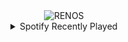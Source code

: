 <div align="center">
<picture>
    <source media="(prefers-color-scheme: dark)" srcset="https://i.ibb.co/3Bt81mc/output-gif.gif">
    <source media="(prefers-color-scheme: light)" srcset="https://i.ibb.co/3Bt81mc/output-gif.gif">
    <img alt="RENOS" src="https://i.ibb.co/3Bt81mc/output-gif.gif">
</picture>
<details>
<summary>Spotify Recently Played</summary>
<img src="https://spotify-recently-played-readme.vercel.app/api?user=31d6d6zerc5ct6kck32na2ozsqf4&unique=1&width=400" alt="Spotify" />
</details>
</div>

<!-- Image deletion URL: https://ibb.co/2gXLq3d/e417de7e0e6036ee630f90da85eafc64 -->